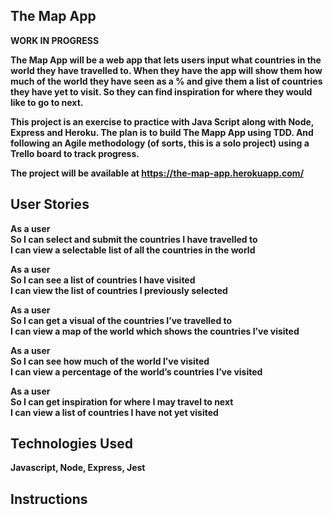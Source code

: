 ## The Map App

<b>WORK IN PROGRESS<b>

The Map App will be a web app that lets users input what countries in the world they have travelled to. When they have the app will show them how much of the world they have seen as a % and give them a list of countries they have yet to visit. So they can find inspiration for where they would like to go to next.

This project is an exercise to practice with Java Script along with Node, Express and Heroku. The plan is to build The Mapp App using TDD. And following an Agile methodology (of sorts, this is a solo project) using a Trello board to track progress.

The project will be available at https://the-map-app.herokuapp.com/

## User Stories

As a user <br>
So I can select and submit the countries I have travelled to <br>
I can view a selectable list of all the countries in the world <br>

As a user <br>
So I can see a list of countries I have visited <br>
I can view the list of countries I previously selected <br>

As a user <br>
So I can get a visual of the countries I’ve travelled to <br>
I can view a map of the world which shows the countries I’ve visited <br>

As a user <br>
So I can see how much of the world I’ve visited <br>
I can view a percentage of the world’s countries I’ve visited <br>

As a user <br>
So I can get inspiration for where I may travel to next <br>
I can view a list of countries I have not yet visited <br>

## Technologies Used

Javascript, Node, Express, Jest

## Instructions
